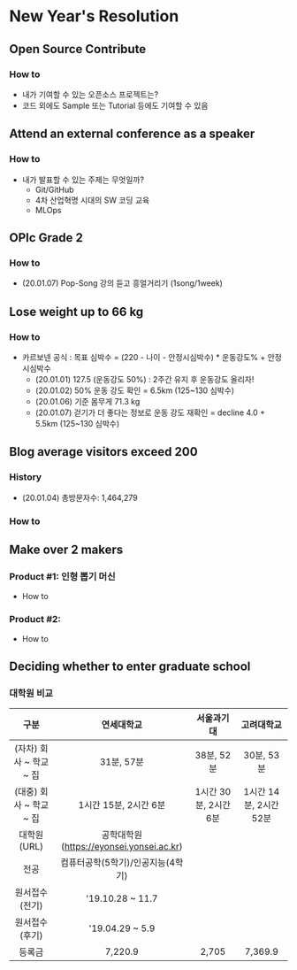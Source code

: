 # New Year's Resolution

## Open Source Contribute

### How to
- 내가 기여할 수 있는 오픈소스 프로젝트는?
- 코드 외에도 Sample 또는 Tutorial 등에도 기여할 수 있음

## Attend an external conference as a speaker

### How to
- 내가 발표할 수 있는 주제는 무엇일까?
  - Git/GitHub
  - 4차 산업혁명 시대의 SW 코딩 교육
  - MLOps

## OPIc Grade 2

### How to
- (20.01.07) Pop-Song 강의 듣고 흥얼거리기 (1song/1week)

## Lose weight up to 66 kg

### How to
- 카르보넨 공식 : 목표 심박수 = (220 - 나이 - 안정시심박수) * 운동강도% + 안정시심박수
  - (20.01.01) 127.5 (운동강도 50%) : 2주간 유지 후 운동강도 올리자!
  - (20.01.02) 50% 운동 강도 확인 = 6.5km (125~130 심박수)
  - (20.01.06) 기준 몸무게 71.3 kg
  - (20.01.07) 걷기가 더 좋다는 정보로 운동 강도 재확인 = decline 4.0 + 5.5km (125~130 심박수)

## Blog average visitors exceed 200

### History
- (20.01.04) 총방문자수: 1,464,279

### How to

## Make over 2 makers

### Product #1: 인형 뽑기 머신

- How to

### Product #2: 

- How to

## Deciding whether to enter graduate school

### 대학원 비교

| 구분                    | 연세대학교                               | 서울과기대             | 고려대학교              |
|:-----------------------:|:---------------------------------------:|:---------------------:|:----------------------:|
| (자차) 회사 ~ 학교 ~ 집  | 31분, 57분                               | 38분, 52분            | 30분, 53분              |
| (대중) 회사 ~ 학교 ~ 집  | 1시간 15분, 2시간 6분                     | 1시간 30분, 2시간 6분  | 1시간 14분, 2시간 52분  |
| 대학원 (URL)             | 공학대학원(https://eyonsei.yonsei.ac.kr) |                       |                        |
| 전공                     | 컴퓨터공학(5학기)/인공지능(4학기)         |                        |                       |
| 원서접수 (전기)           | '19.10.28 ~ 11.7                        |                       |                        |
| 원서접수 (후기)           | '19.04.29 ~ 5.9                         |                       |                        |
| 등록금                   | 7,220.9                                  | 2,705                 | 7,369.9               |
